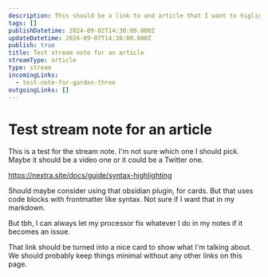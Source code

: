 ```yaml
---
description: This should be a link to and article that I want to higlight or discuss. Maybe even keep it minimal with just the link, not sure if I want to go that minimal though, there needs to be some explanation.
tags: []
publishDatetime: 2024-09-02T14:30:00.000Z
updateDatetime: 2024-09-07T14:30:00.000Z
publish: true
title: Test stream note for an article
streamType: article
type: stream
incomingLinks:
  - test-note-for-garden-three
outgoingLinks: []
---
```

# Test stream note for an article

This is a test for the stream note. I'm not sure which one I should pick. Maybe it should be a video one or it could be a Twitter one.

https://nextra.site/docs/guide/syntax-highlighting

Should maybe consider using that obsidian plugin, for cards. But that uses code blocks with frontmatter like syntax. Not sure if I want that in my markdown.

But tbh, I can always let my processor fix whatever I do in my notes if it becomes an issue.

That link should be turned into a nice card to show what I'm talking about. We should probably keep things minimal without any other links on this page.
